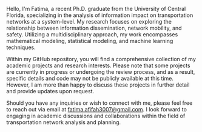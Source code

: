 Hello, I'm Fatima, a recent Ph.D. graduate from the University of Central Florida, specializing in the analysis of information impact on transportation networks at a system-level. My research focuses on exploring the relationship between information dissemination, network mobility, and safety. Utilizing a multidisciplinary approach, my work encompasses mathematical modeling, statistical modeling, and machine learning techniques.

Within my GitHub repository, you will find a comprehensive collection of my academic projects and research interests. Please note that some projects are currently in progress or undergoing the review process, and as a result, specific details and code may not be publicly available at this time. However, I am more than happy to discuss these projects in further detail and provide updates upon request.

Should you have any inquiries or wish to connect with me, please feel free to reach out via email at fatima.afifah3007@gmail.com. I look forward to engaging in academic discussions and collaborations within the field of transportation network analysis and planning.

<!---
fafifah/fafifah is a ✨ special ✨ repository because its `README.md` (this file) appears on your GitHub profile.
You can click the Preview link to take a look at your changes.
--->

